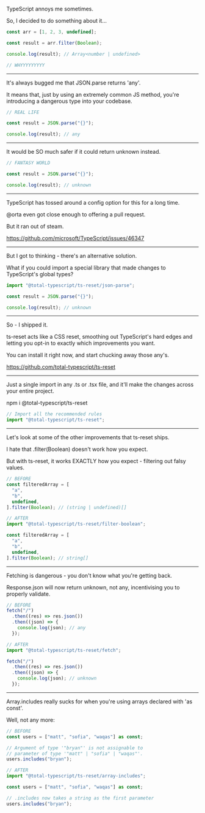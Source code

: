 TypeScript annoys me sometimes.

So, I decided to do something about it...

```typescript
const arr = [1, 2, 3, undefined];

const result = arr.filter(Boolean);

console.log(result); // Array<number | undefined>

// WHYYYYYYYYY
```

---

It's always bugged me that JSON.parse returns 'any'.

It means that, just by using an extremely common JS method, you're introducing a dangerous type into your codebase.

```typescript
// REAL LIFE

const result = JSON.parse("{}");

console.log(result); // any
```

---

It would be SO much safer if it could return unknown instead.

```typescript
// FANTASY WORLD

const result = JSON.parse("{}");

console.log(result); // unknown
```

---

TypeScript has tossed around a config option for this for a long time.

@orta even got close enough to offering a pull request.

But it ran out of steam.

https://github.com/microsoft/TypeScript/issues/46347

---

But I got to thinking - there's an alternative solution.

What if you could import a special library that made changes to TypeScript's global types?

```typescript
import "@total-typescript/ts-reset/json-parse";

const result = JSON.parse("{}");

console.log(result); // unknown
```

---

So - I shipped it.

ts-reset acts like a CSS reset, smoothing out TypeScript's hard edges and letting you opt-in to exactly which improvements you want.

You can install it right now, and start chucking away those any's.

https://github.com/total-typescript/ts-reset

---

Just a single import in any .ts or .tsx file, and it'll make the changes across your entire project.

npm i @total-typescript/ts-reset

```typescript
// Import all the recommended rules
import "@total-typescript/ts-reset";
```

---

Let's look at some of the other improvements that ts-reset ships.

I hate that .filter(Boolean) doesn't work how you expect.

But with ts-reset, it works EXACTLY how you expect - filtering out falsy values.

```typescript
// BEFORE
const filteredArray = [
  "a",
  "b",
  undefined,
].filter(Boolean); // (string | undefined)[]
```

```typescript
// AFTER
import "@total-typescript/ts-reset/filter-boolean";

const filteredArray = [
  "a",
  "b",
  undefined,
].filter(Boolean); // string[]
```

---

Fetching is dangerous - you don't know what you're getting back.

Response.json will now return unknown, not any, incentivising you to properly validate.

```typescript
// BEFORE
fetch("/")
  .then((res) => res.json())
  .then((json) => {
    console.log(json); // any
  });
```

```typescript
// AFTER
import "@total-typescript/ts-reset/fetch";

fetch("/")
  .then((res) => res.json())
  .then((json) => {
    console.log(json); // unknown
  });
```

---

Array.includes really sucks for when you're using arrays declared with 'as const'.

Well, not any more:

```typescript
// BEFORE
const users = ["matt", "sofia", "waqas"] as const;

// Argument of type '"bryan"' is not assignable to
// parameter of type '"matt" | "sofia" | "waqas"'.
users.includes("bryan");
```

```typescript
// AFTER
import "@total-typescript/ts-reset/array-includes";

const users = ["matt", "sofia", "waqas"] as const;

// .includes now takes a string as the first parameter
users.includes("bryan");
```
